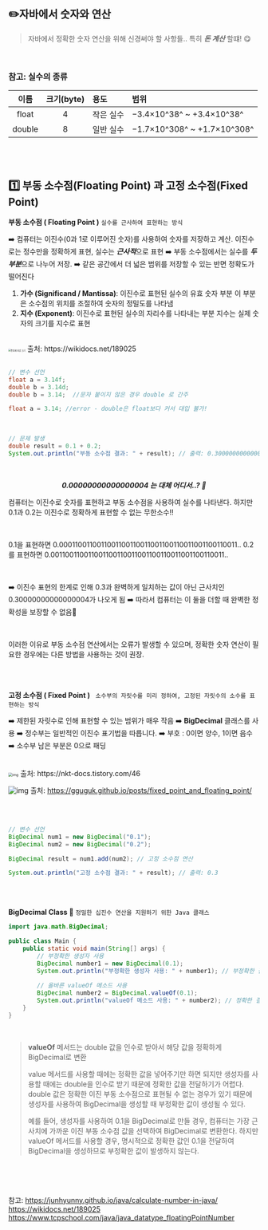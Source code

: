 ## ✏️자바에서 숫자와 연산

> 자바에서 정확한 숫자 연산을 위해 신경써야 할 사항들..
> 특히 ***돈 계산*** 할떄! 😋

<br/>

### 참고: 실수의 종류

|  이름  | 크기(byte) | 용도      | 범위                        |
| :----: | :--------: | :-------- | :-------------------------- |
| float  |     4      | 작은 실수 | −3.4×10^38^ ~ +3.4×10^38^   |
| double |     8      | 일반 실수 | −1.7×10^308^ ~ +1.7×10^308^ |

<br/>

<br/>

## 1️⃣  부동 소수점(Floating Point) 과 고정 소수점(Fixed Point)

**부동 소수점 ( Floating Point )**   `실수를 근사하여 표현하는 방식`

➡️ 컴퓨터는 이진수(0과 1로 이루어진 숫자)를 사용하여 숫자를 저장하고 계산.
     이진수로는 정수만을 정확하게 표현, 실수는 ***근사적***으로 표현
➡️ 부동 소수점에서는 실수를 ***두 부분***으로 나누어 저장.
➡️ 같은 공간에서 더 넓은 범위를 저장할 수 있는 반면 정확도가 떨어진다

1. **가수 (Significand / Mantissa)**: 이진수로 표현된 실수의 유효 숫자 부분 
   이 부분은 소수점의 위치를 조절하여 숫자의 정밀도를 나타냄
2. **지수 (Exponent)**: 이진수로 표현된 실수의 자리수를 나타내는 부분 
   지수는 실제 숫자의 크기를 지수로 표현

<br/>

<img src="https://wikidocs.net/images/page/189025/float%EC%99%80_double.jpg" alt="종류에 따른 크기" style="zoom:30%;" />
출처: https://wikidocs.net/189025

<br/>

<br/>

```java
// 변수 선언
float a = 3.14f;
double b = 3.14d;
double b = 3.14;  //문자 붙이지 않은 경우 double 로 간주

float a = 3.14; //error - double은 float보다 커서 대입 불가!
```

<br/>

```java
// 문제 발생
double result = 0.1 + 0.2;
System.out.println("부동 소수점 결과: " + result); // 출력: 0.30000000000000004
```

</br>

<div align="center">

***0.00000000000000004 는 대체 어디서..? 🤔***

</div>

컴퓨터는 이진수로 숫자를 표현하고 부동 소수점을 사용하여 실수를 나타낸다.
하지만 0.1과 0.2는 이진수로 정확하게 표현할 수 없는 무한소수!!

</br>

0.1을 표현하면 0.0001100110011001100110011001100110011001100110011..
0.2를 표현하면 0.001100110011001100110011001100110011001100110011..

</br>

➡️ 이진수 표현의 한계로 인해 0.3과 완벽하게 일치하는 값이 아닌 근사치인 0.30000000000000004가 나오게 됨
➡️ 따라서 컴퓨터는 이 둘을 더할 때 완벽한 정확성을 보장할 수 없음🥷

</br>

이러한 이유로 부동 소수점 연산에서는 오류가 발생할 수 있으며, 
정확한 숫자 연산이 필요한 경우에는 다른 방법을 사용하는 것이 권장.

</br>

</br>

**고정 소수점 ( Fixed Point )**   ` 소수부의 자릿수를 미리 정하여, 고정된 자릿수의 소수를 표현하는 방식`

➡️ 제한된 자릿수로 인해 표현할 수 있는 범위가 매우 작음
➡️ **BigDecimal** 클래스를 사용
➡️ 정수부는 일반적인 이진수 표기법을 따릅니다.
➡️ 부호 : 0이면 양수, 1이면 음수
➡️ 소수부 남은 부분은 0으로 패딩

</br>

<img src="https://blog.kakaocdn.net/dn/d5M4tb/btrb1wUvUcB/XCrOt5QYGeTXtoOimqXG5k/img.png" alt="img" style="zoom:50%;" />
출처: https://nkt-docs.tistory.com/46

</br>

![img](https://gguguk.github.io/assets/img/post_img/floating_point_example.png)
출처: https://gguguk.github.io/posts/fixed_point_and_floating_point/

</br>

</br>

```java
// 변수 선언
BigDecimal num1 = new BigDecimal("0.1");
BigDecimal num2 = new BigDecimal("0.2");

BigDecimal result = num1.add(num2); // 고정 소수점 연산

System.out.println("고정 소수점 결과: " + result); // 출력: 0.3
```

</br>

</br>

**BigDecimal Class 🤔**  `정밀한 십진수 연산을 지원하기 위한 Java 클래스`

```java
import java.math.BigDecimal;

public class Main {
    public static void main(String[] args) {
        // 부정확한 생성자 사용
        BigDecimal number1 = new BigDecimal(0.1);
        System.out.println("부정확한 생성자 사용: " + number1); // 부정확한 결과 출력
        
        // 올바른 valueOf 메소드 사용
        BigDecimal number2 = BigDecimal.valueOf(0.1);
        System.out.println("valueOf 메소드 사용: " + number2); // 정확한 결과 출력
    }
}
```

</br>

> **valueOf** 메서드는 double 값을 인수로 받아서 해당 값을 정확하게 BigDecimal로 변환
>
> value 메서드를 사용할 때에는 정확한 값을 넣어주기만 하면 되지만 생성자를 사용할 때에는 double을 인수로 받기 때문에 정확한 값을 전달하기가 어렵다. double 값은 정확한 이진 부동 소수점으로 표현될 수 없는 경우가 있기 때문에 생성자를 사용하여 BigDecimal을 생성할 때 부정확한 값이 생성될 수 있다.
>
> 예를 들어, 생성자를 사용하여 0.1을 BigDecimal로 만들 경우, 컴퓨터는 가장 근사치에 가까운 이진 부동 소수점 값을 선택하여 BigDecimal로 변환한다. 하지만 valueOf 메서드를 사용할 경우, 명시적으로 정확한 값인 0.1을 전달하여 BigDecimal을 생성하므로 부정확한 값이 발생하지 않는다.



</br>

</br>

</br>

참고: https://junhyunny.github.io/java/calculate-number-in-java/
         https://wikidocs.net/189025
         https://www.tcpschool.com/java/java_datatype_floatingPointNumber